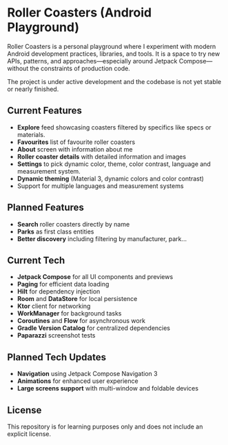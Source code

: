 # Roller Coasters (Android Playground)

Roller Coasters is a personal playground where I experiment with modern Android development practices, libraries, and tools. It is a space to try new APIs, patterns, and approaches—especially around Jetpack Compose—without the constraints of production code.

The project is under active development and the codebase is not yet stable or nearly finished.

## Current Features
- **Explore** feed showcasing coasters filtered by specifics like specs or materials.
- **Favourites** list of favourite roller coasters
- **About** screen with information about me
- **Roller coaster details** with detailed information and images
- **Settings** to pick dynamic color, theme, color contrast, language and measurement system.
- **Dynamic theming** (Material 3, dynamic colors and color contrast)
- Support for multiple languages and measurement systems

## Planned Features
- **Search** roller coasters directly by name
- **Parks** as first class entities
- **Better discovery** including filtering by manufacturer, park...

## Current Tech
- **Jetpack Compose** for all UI components and previews
- **Paging** for efficient data loading
- **Hilt** for dependency injection
- **Room** and **DataStore** for local persistence
- **Ktor** client for networking
- **WorkManager** for background tasks
- **Coroutines** and **Flow** for asynchronous work
- **Gradle Version Catalog** for centralized dependencies
- **Paparazzi** screenshot tests

## Planned Tech Updates
- **Navigation** using Jetpack Compose Navigation 3
- **Animations** for enhanced user experience
- **Large screens support** with multi-window and foldable devices

## License
This repository is for learning purposes only and does not include an explicit license.
